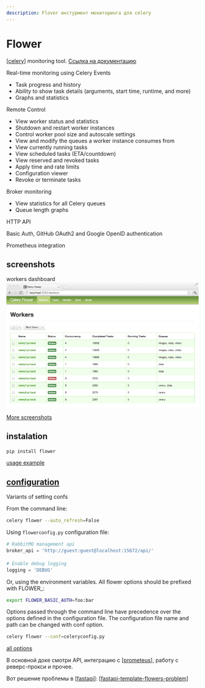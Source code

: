 ```yaml
---
description: Flover инстурмент мониторинга для celery
---
```

# Flower

[[celery]] monitoring tool. [Ссылка на документацию](https://flower.readthedocs.io/en/latest/)

Real-time monitoring using Celery Events

- Task progress and history
- Ability to show task details (arguments, start time, runtime, and more)
- Graphs and statistics

Remote Control

- View worker status and statistics
- Shutdown and restart worker instances
- Control worker pool size and autoscale settings
- View and modify the queues a worker instance consumes from
- View currently running tasks
- View scheduled tasks (ETA/countdown)
- View reserved and revoked tasks
- Apply time and rate limits
- Configuration viewer
- Revoke or terminate tasks

Broker monitoring

- View statistics for all Celery queues
- Queue length graphs

HTTP API

Basic Auth, GitHub OAuth2 and Google OpenID authentication

Prometheus integration

## screenshots

workers dashboard
![flower workers dashboard](../attachments/2021-07-30-23-11-36.png)

[More screenshots](https://flower.readthedocs.io/en/latest/screenshots.html)

## instalation

`pip install flower`

[usage example](https://flower.readthedocs.io/en/latest/install.html#usage)

## [configuration](https://flower.readthedocs.io/en/latest/config.html)

Variants of setting confs

From the command line:

```bash
celery flower --auto_refresh=False
```

Using `flowerconfig.py` configuration file:

```python
# RabbitMQ management api
broker_api = 'http://guest:guest@localhost:15672/api/'

# Enable debug logging
logging = 'DEBUG'
```

Or, using the environment variables. All flower options should be prefixed with FLOWER_:

```bash
export FLOWER_BASIC_AUTH=foo:bar
```

Options passed through the command line have precedence over the options defined in the configuration file. The configuration file name and path can be changed with conf option.

```bash
celery flower --conf=celeryconfig.py
```

[all options](https://flower.readthedocs.io/en/latest/config.html#options)

В основной доке смотри API, интеграцию с [[prometeus]], работу с реверс-прокси и прочее.

Вот решение проблемы в [[fastapi]]: [[fastapi-template-flowers-problem]]

[//begin]: # "Autogenerated link references for markdown compatibility"
[celery]: celery "Celery"
[prometeus]: prometeus "Prometeus"
[fastapi]: fastapi "Fastapi"
[fastapi-template-flowers-problem]: fastapi-template-flowers-problem "Fastapi template flower problem"
[//end]: # "Autogenerated link references"